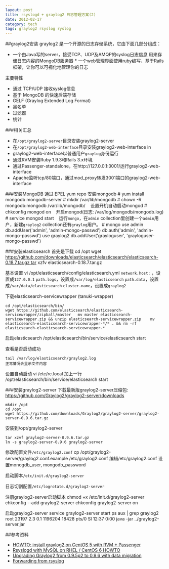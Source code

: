 ```yaml
---
layout: post
title: rsyslogd + graylog2 日志管理方案(2)
date: 2012-02-17
category: tech
tags: graylog2 rsyslog ryslog
---
```

##graylog2安装
graylog2 是一个开源的日志存储系统，它由下面几部分组成：

* 一个由Java写的server，接受TCP、UDP及AMQP的syslog日志信息 用来存储日志内容的MongoDB服务器 * 一个web管理界面使用ruby编写，基于Rails框架，让你可以可视化地管理你的日志

主要特性

* 通过 TCP/UDP 接收syslog信息
* 基于 MongoDB 的快速后端存储
* GELF (Graylog Extended Log Format)
* 黑名单
* 过滤器
* 统计

###相关汇总
* 在`/opt/graylog2-server`目录安装graylog2-server
* 在`/opt/graylog2-web-interface`目录安装graylog2-web-interface in 
* graylog2-web-interface以普通用户`graylog`身份运行
* 通过RVM安装Ruby 1.9.3和Rails 3.x环境
* 通过Passenger-standalone，在http://127.0.0.1:3001/运行graylog2-web-interface
* Apache监听tcp/80端口，通过mod_proxy转发3001端口的graylog2-web-interface

###安装MongoDB
通过 EPEL yum repo 安装mongodb 
	# yum install mongodb mongodb-server
	# mkdir /var/lib/mongodb
	# chown -R mongodb:mongodb /var/lib/mongodb/ 	 
设置开机自动启动mongod 
	# chkconfig mongod on 	 
开启mongod(日志: /var/log/mongodb/mongodb.log) 
	# service mongod start 	 
运行`mongo`，在`admin` collection里创建一个`admin`用户，新建`graylog2` collection还有`graylog`用户。
	# mongo
		use admin
		db.addUser('admin', 'admin-mongo-passwd')
		db.auth('admin', 'admin-mongo-passwd')
		use graylog2
		db.addUser('grayloguser', 'grayloguser-mongo-passwd')

###安装elasticsearch
首先是下载
cd /opt
wget https://github.com/downloads/elasticsearch/elasticsearch/elasticsearch-0.18.7.tar.gz tar xzfv elasticsearch-0.18.7.tar.gz

基本设置
	vi /opt/elasticsearch/config/elasticsearch.yml
`network.host:` ，设置成`127.0.0.1`
`path.logs`，设置成`/var/log/elasticsearch` 
`path.data`，设置成`/var/data/elasticsearch`
`cluster.name`，设置成`graylog2`


下载elasticsearch-servicewrapper (tanuki-wrapper) 

	cd /opt/elasticsearch/bin/
	wget https://github.com/elasticsearch/elasticsearch-servicewrapper/zipball/master 	mv master elasticsearch-servicewrapper.zip && unzip elasticsearch-servicewrapper.zip 	mv elasticsearch-elasticsearch-servicewrapper-*/* . && rm -rf elasticsearch-elasticsearch-servicewrapper-*
	
启动elasticsearch
	/opt/elasticsearch/bin/service/elasticsearch start
	
查看是否启动成功

	tail /var/log/elasticsearch/graylog2.log
	正常情况会显示文件内容

设置自动启动
	vi /etc/rc.local
	加上一行
	/opt/elasticsearch/bin/service/elasticsearch start

###安装graylog2-server
下载最新版graylog2-server压缩包: <https://github.com/Graylog2/graylog2-server/downloads>

	mkdir /opt
	cd /opt
	wget https://github.com/downloads/Graylog2/graylog2-server/graylog2-server-0.9.6.tar.gz

安装到/opt/graylog2-server

	tar xzvf graylog2-server-0.9.6.tar.gz
	ln -s graylog2-server-0.9.6 graylog2-server

修改配置文件`/etc/graylog2.conf`
		cp /opt/graylog2-server/graylog2.conf.example /etc/graylog2.conf
		编辑/etc/graylog2.conf 设置monogdb_user, mongodb_password

启动脚本`/etc/init.d/graylog2-server`
<script src="https://gist.github.com/1851983.js?file=graylog2-server"></script>

日志切割配置`/etc/logrotate.d/graylog2-server`
<script src="https://gist.github.com/1851995.js?file=graylog2-server"></script>

注册graylog2-server启动脚本
	chmod +x /etc/init.d/graylog2-server
	chkconfig --add graylog2-server
	chkconfig graylog2-server on

启动graylog2-server
	service graylog2-server start
	ps aux | grep graylog2
		root     23197  2.3  0.1 1196204 18428 pts/0   Sl   12:37   0:00 java -jar ../graylog2-server.jar

##参考资料
* [HOWTO: install graylog2 on CentOS 5 with RVM + Passenger](http://joemiller.me/2011/04/13/howto-install-graylog2-on-centos-5-with-rvm-passenger/)
* [Rsyslogd with MySQL on RHEL / CentOS 6 HOWTO](http://www.standalone-sysadmin.com/blog/2011/09/rsyslogd-with-mysql-on-rhel-centos-6-howto/)
* [Upgrading Graylog2 from 0.9.5p2 to 0.9.6 with data migration](http://andreas-lehr.com/blog/archives/556-upgrading-graylog2-from-0-9-5p2-to-0-9-6-with-data-migration.html)
* [Forwarding from rsyslog](https://github.com/Graylog2/graylog2-server/wiki/Forwarding-from-rsyslog)